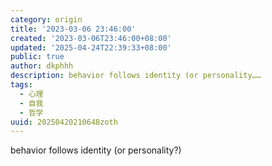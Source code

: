 ```yaml
---
category: origin
title: '2023-03-06 23:46:00'
created: '2023-03-06T23:46:00+08:00'
updated: '2025-04-24T22:39:33+08:00'
public: true
author: dkphhh
description: behavior follows identity (or personality……
tags:
  - 心理
  - 自我
  - 哲学
uuid: 20250420210648zoth
---
```


behavior follows identity (or personality?)
